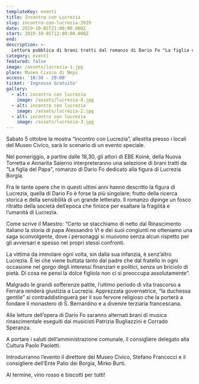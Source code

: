 ```yaml
---
templateKey: eventi
title: Incontro con Lucrezia
slug: incontro-con-lucrezia-2019
date: 2019-10-05T21:00:00.000Z
start: 2019-10-05T12:00:00.000Z
end:
description: >-
  Lettura pubblica di brani tratti dal romanzo di Dario Fo "La figlia del Papa" sulla vita di Lucrezia Borgia con la partecipazione di Ebe Koinè, Annarita Salerno ed Ornella Marcucci.
category: eventi
featured: false
image: /assets/lucrezia-1.jpg
place: Museo Civico di Nepi
access: '18:30 - 20:00'
ticket: 'Ingresso Gratuito'
gallery:
  - alt: incontro con lucrezia
    image: /assets/lucrezia-4.jpg
  - alt: incontro con lucrezia
    image: /assets/lucrezia-2.jpg
  - alt: incontro con lucrezia
    image: /assets/lucrezia-3.jpg
---
```

Sabato 5 ottobre la mostra “Incontro con Lucrezia”, allestita presso i locali del Museo Civico, sarà lo scenario di un evento speciale.

Nel pomeriggio, a partire dalle 18,30, gli attori di EBE Koinè, della Nuova Torretta e Annarita Salerno interpreteranno una selezione di brani tratti da "La figlia del Papa", romanzo di Dario Fo dedicato alla figura di Lucrezia Borgia.

Fra le tante opere che in questi ultimi anni hanno descritto la figura di Lucrezia, quella di Dario Fo è forse la più singolare; frutto della ricerca storica e della sensibilità di un grande letterato.
Il romanzo dipinge un fosco ritratto della società dell’epoca che finisce per esaltare la fragilità e l’umanità di Lucrezia.

Come scrive il Maestro: “Certo se stacchiamo di netto dal Rinascimento italiano la storia di papa Alessandro VI e dei suoi congiunti ne otteniamo una saga sconvolgente, dove i personaggi si muovono senza alcun rispetto per gli avversari e spesso nei propri stessi confronti.

La vittima da immolare ogni volta, sin dalla sua infanzia, è senz’altro Lucrezia. È lei che viene buttata tanto dal padre che dal fratello in ogni occasione nel gorgo degli interessi finanziari e politici, senza un briciolo di pietà. Di cosa ne pensi la dolce figliola non ci si preoccupa assolutamente”.

Malgrado le grandi sofferenze patite, l’ultimo periodo di vita trascorso a Ferrara renderà giustizia a Lucrezia. Apprezzata governatrice, “la duchessa gentile” si contraddistinguerà per il suo fervore religioso che la porterà a fondare il monastero di S. Bernardino e a divenire terziaria francescana.

Alle letture dell’opera di Dario Fo saranno alternati brani di musica rinascimentale eseguiti dai musicisti Patrizia Bugliazzini e Corrado Speranza.

A portare i saluti dell’amministrazione comunale, il consigliere delegato alla Cultura Paolo Paoletti.

Introdurranno l’evento il direttore del Museo Civico, Stefano Francocci e il consigliere dell’Ente Palio dei Borgia, Mirko Burti.

Al termine, vino rosso e biscotti per tutti!
